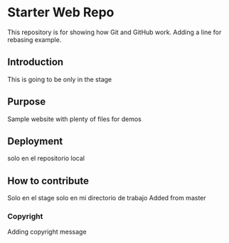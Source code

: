 # Starter Web Repo

This repository is for showing how Git and GitHub work. Adding a line for rebasing example.

## Introduction

This is going to be only in the stage

## Purpose

Sample website with plenty of files for demos

## Deployment

solo en el repositorio local

## How to contribute

Solo en el stage
solo en mi directorio de trabajo
Added from master

### Copyright

Adding copyright message

